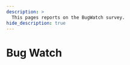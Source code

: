 ```yaml
---
description: >
  This pages reports on the BugWatch survey.
hide_description: true
---
```


# Bug Watch